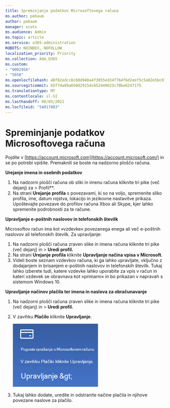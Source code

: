 ```yaml
---
title: Spreminjanje podatkov Microsoftovega računa
ms.author: pebaum
author: pebaum
manager: scotv
ms.audience: Admin
ms.topic: article
ms.service: o365-administration
ROBOTS: NOINDEX, NOFOLLOW
localization_priority: Priority
ms.collection: Adm_O365
ms.custom:
- "9002956"
- "5658"
ms.openlocfilehash: 48f82edcc8cb0d948a4f3055ed34f764f6d2eef5c5a82e5bc87d50993825704d
ms.sourcegitcommit: b5f7da89a650d2915dc652449623c78be6247175
ms.translationtype: MT
ms.contentlocale: sl-SI
ms.lasthandoff: 08/05/2021
ms.locfileid: "54017883"
---
```

# <a name="change-my-microsoft-account-information"></a>Spreminjanje podatkov Microsoftovega računa

Pojdite v [https://account.microsoft.com](https://account.microsoft.com/) in se po potrebi vpišite. Premaknili se boste na nadzorno ploščo računa.  

**Urejanje imena in osebnih podatkov**

1. Na nadzorni plošči računa ob sliki in imenu računa kliknite tri pike (več dejanj) za > Profil**.
2. Na strani **Urejanje profila** s povezavami, ki so na voljo, spremenite sliko profila, ime, datum rojstva, lokacijo in jezikovne nastavitve prikaza. Upoštevajte povezave do profilov računa Xbox ali Skype, kjer lahko spremenite podrobnosti za te račune.

**Upravljanje e-poštnih naslovov in telefonskih številk**

Microsoftov račun ima kot »vzdevke« povezanega enega ali več e-poštnih naslovov ali telefonskih številk. Za upravljanje:

1. Na nadzorni plošči računa zraven slike in imena računa kliknite tri pike (več dejanj) in > **Uredi profil.**
2. Na strani **Urejanje profila** kliknite **Upravljanje načina vpisa v Microsoft**. 
3. Videli boste seznam vzdevkov računa, ki ga lahko upravljate, vključno z dodajanjem in brisanjem e-poštnih naslovov in telefonskih številk. Tukaj lahko izberete tudi, katere vzdevke lahko uporabite za vpis v račun in kateri vzdevek se obravnava kot »primarni« in bo prikazan v napravah s sistemom Windows 10.

**Upravljanje načinov plačila ter imena in naslova za obračunavanje** 

1. Na nadzorni plošči računa zraven slike in imena računa kliknite tri pike (več dejanj) in > **Uredi profil.**
2. V zavihku **Plačilo** kliknite **Upravljanje**.

    ![Upravljanje plačila in obračunavanje](media/manage-account.png)

3. Tukaj lahko dodate, uredite in odstranite načine plačila in njihove povezane naslove za plačilo. 
